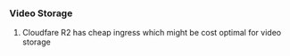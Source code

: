 ### Video Storage

1. Cloudfare R2 has cheap ingress which might be cost optimal for video storage

